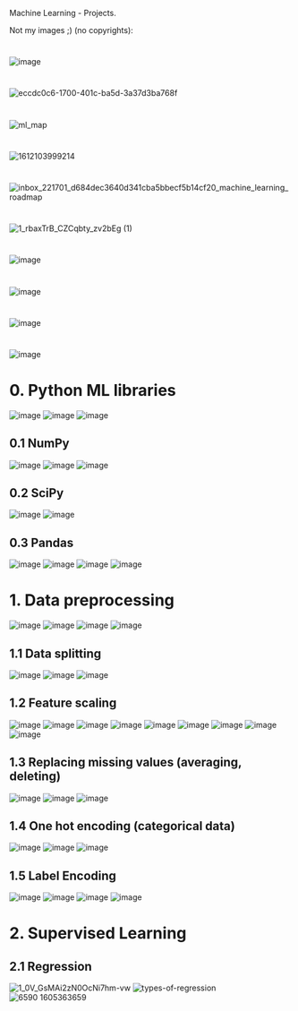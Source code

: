 Machine Learning - Projects.

Not my images ;) (no copyrights):

#
![image](https://github.com/juliuszlosinski/MachineLearning-Projects/assets/72278818/f927d833-97bd-4e07-96be-e7252fe0a347)
#
![eccdc0c6-1700-401c-ba5d-3a37d3ba768f](https://github.com/juliuszlosinski/MachineLearning-Projects/assets/72278818/5c1684e2-db75-4560-b5a3-78937ad13513)
#
![ml_map](https://github.com/juliuszlosinski/MachineLearning-Projects/assets/72278818/86801680-5ff3-4c57-bc3a-8ce2424d16cc)
#
![1612103999214](https://github.com/juliuszlosinski/MachineLearning-Projects/assets/72278818/960f768b-1125-43d8-bfe2-d3bdfd6a70aa)
#
![inbox_221701_d684dec3640d341cba5bbecf5b14cf20_machine_learning_roadmap](https://github.com/juliuszlosinski/MachineLearning-Projects/assets/72278818/2b9fe4c1-1580-43c8-b7ee-304225734203)
#
![1_rbaxTrB_CZCqbty_zv2bEg (1)](https://github.com/juliuszlosinski/MachineLearning-Projects/assets/72278818/7c96b6b5-0554-49f6-9b02-5d78cf161a27)
#
![image](https://github.com/juliuszlosinski/MachineLearning-Projects/assets/72278818/23f85f20-bf7f-4395-9139-523a6e838915)
#
![image](https://github.com/juliuszlosinski/MachineLearning-Projects/assets/72278818/985b36e4-c4ac-4e99-8706-9df9960253f2)

#
![image](https://github.com/juliuszlosinski/MachineLearning-Projects/assets/72278818/9bf3b1a1-be8e-49ed-9540-01ac6407394c)

#
![image](https://github.com/juliuszlosinski/MachineLearning-Projects/assets/72278818/048b81ff-028d-46d1-a6be-201a0105e1c0)

# 0. Python ML libraries
![image](https://github.com/juliuszlosinski/MachineLearning-Projects/assets/72278818/f768c412-f4ec-4c12-b56e-b306158138f7)
![image](https://github.com/juliuszlosinski/MachineLearning-Projects/assets/72278818/fd950d1a-e78e-44d2-bf67-65f202b7ab91)
![image](https://github.com/juliuszlosinski/MachineLearning-Projects/assets/72278818/9edfb94b-4e47-4b1a-9aac-2728ad82e1cd)

## 0.1 NumPy
![image](https://github.com/juliuszlosinski/MachineLearning-Projects/assets/72278818/ccd39c99-2f19-4b0b-a2e7-b02977cb5e68)
![image](https://github.com/juliuszlosinski/MachineLearning-Projects/assets/72278818/6f3c003d-ed6b-405d-87ae-c6e4705717b4)
![image](https://github.com/juliuszlosinski/MachineLearning-Projects/assets/72278818/d6f72377-0b0f-4d41-a3f8-7ea1a915506a)

## 0.2 SciPy
![image](https://github.com/juliuszlosinski/MachineLearning-Projects/assets/72278818/ee63636e-d442-4d7f-acf0-75c1bfde3eb3)
![image](https://github.com/juliuszlosinski/MachineLearning-Projects/assets/72278818/e5cf9dce-3ff7-4204-863a-b93ae8285c4c)

## 0.3 Pandas
![image](https://github.com/juliuszlosinski/MachineLearning-Projects/assets/72278818/19b2d978-4864-4d50-9384-6e0273416a5f)
![image](https://github.com/juliuszlosinski/MachineLearning-Projects/assets/72278818/a9216319-f663-4366-a789-f73ea43e4d1d)
![image](https://github.com/juliuszlosinski/MachineLearning-Projects/assets/72278818/76b1b531-5db2-4caa-b65a-c5a93e11c185)
![image](https://github.com/juliuszlosinski/MachineLearning-Projects/assets/72278818/91cfd1c8-2421-44da-9b18-b172a16aedc7)

# 1. Data preprocessing
![image](https://github.com/juliuszlosinski/MachineLearning-Projects/assets/72278818/5200d10c-9390-429a-8391-28818e486fcb)
![image](https://github.com/juliuszlosinski/MachineLearning-Projects/assets/72278818/1a6608bd-df29-4b82-a2f5-f9b3f2853daa)
![image](https://github.com/juliuszlosinski/MachineLearning-Projects/assets/72278818/8ed378f0-5116-46d7-b3d8-9c1f0f5b65f9)
![image](https://github.com/juliuszlosinski/MachineLearning-Projects/assets/72278818/7bab64d6-7660-4025-9be5-b61d2616cf39)

## 1.1 Data splitting
![image](https://github.com/juliuszlosinski/MachineLearning-Projects/assets/72278818/d46f4b7d-928f-4d5e-b958-be9a03b0d480)
![image](https://github.com/juliuszlosinski/MachineLearning-Projects/assets/72278818/1c1bebc8-11de-4a67-84f3-e92b64331c9d)
![image](https://github.com/juliuszlosinski/MachineLearning-Projects/assets/72278818/0968dcf0-7ce0-4b3d-8f50-4961bdb3ca1b)

## 1.2 Feature scaling

![image](https://github.com/juliuszlosinski/MachineLearning-Projects/assets/72278818/7ccfa828-37f6-43c2-836e-c77452929f32)
![image](https://github.com/juliuszlosinski/MachineLearning-Projects/assets/72278818/bebafa89-e925-440d-b95e-94871304c259)
![image](https://github.com/juliuszlosinski/MachineLearning-Projects/assets/72278818/2e08c0a5-c52e-4fcc-aa84-1fd8c9c20675)
![image](https://github.com/juliuszlosinski/MachineLearning-Projects/assets/72278818/c3cbbbc7-3fb7-4f9b-b002-9e59b5e0ae12)
![image](https://github.com/juliuszlosinski/MachineLearning-Projects/assets/72278818/b5294f0b-7d78-47be-a8a7-ea84f166b69a)
![image](https://github.com/juliuszlosinski/MachineLearning-Projects/assets/72278818/69a35edf-f13e-4226-ac36-452885ab53e8)
![image](https://github.com/juliuszlosinski/MachineLearning-Projects/assets/72278818/dad76a04-2109-4f37-a473-05bcb26d5c1d)
![image](https://github.com/juliuszlosinski/MachineLearning-Projects/assets/72278818/2e9af4b1-49b4-4946-8646-94177b278013)
![image](https://github.com/juliuszlosinski/MachineLearning-Projects/assets/72278818/56a5c705-faca-4779-8085-814063b040d7)

## 1.3 Replacing missing values (averaging, deleting)
![image](https://github.com/juliuszlosinski/MachineLearning-Projects/assets/72278818/1a85b3d7-ae44-42c2-aa90-b9abf9b1d55d)
![image](https://github.com/juliuszlosinski/MachineLearning-Projects/assets/72278818/33f33b60-019c-4580-abfb-91702a710f72)
![image](https://github.com/juliuszlosinski/MachineLearning-Projects/assets/72278818/6b505fe8-2e38-44a3-9bdc-0fabe10120bc)

## 1.4 One hot encoding (categorical data)
![image](https://github.com/juliuszlosinski/MachineLearning-Projects/assets/72278818/962f393f-8014-4c6b-ba51-d38ee2e4d017)
![image](https://github.com/juliuszlosinski/MachineLearning-Projects/assets/72278818/c4201901-dfc2-4de1-9d95-294a5b62e538)
![image](https://github.com/juliuszlosinski/MachineLearning-Projects/assets/72278818/a59ebc25-004f-4eed-b414-112221e31a74)

## 1.5 Label Encoding
![image](https://github.com/juliuszlosinski/MachineLearning-Projects/assets/72278818/1fe138c1-f806-456d-97eb-342d4314971f)
![image](https://github.com/juliuszlosinski/MachineLearning-Projects/assets/72278818/15888e14-977e-4fc2-a52d-c40e508ccaff)
![image](https://github.com/juliuszlosinski/MachineLearning-Projects/assets/72278818/cbf16a2f-1e89-43d1-99e2-fb7b9f07475d)
![image](https://github.com/juliuszlosinski/MachineLearning-Projects/assets/72278818/421fd445-4892-48ca-8349-425a779c2b4f)

# 2. Supervised Learning

## 2.1 Regression

![1_0V_GsMAi2zN0OcNi7hm-vw](https://github.com/juliuszlosinski/MachineLearning-Projects/assets/72278818/6b74e795-4c6e-41a6-969b-6cd0383f81c3)
![types-of-regression](https://github.com/juliuszlosinski/MachineLearning-Projects/assets/72278818/3f97f217-591b-4673-ba16-57c3b9dd912a)
![6590 1605363659](https://github.com/juliuszlosinski/MachineLearning-Projects/assets/72278818/87d376e0-08f3-4728-8b6f-381601b8f883)
